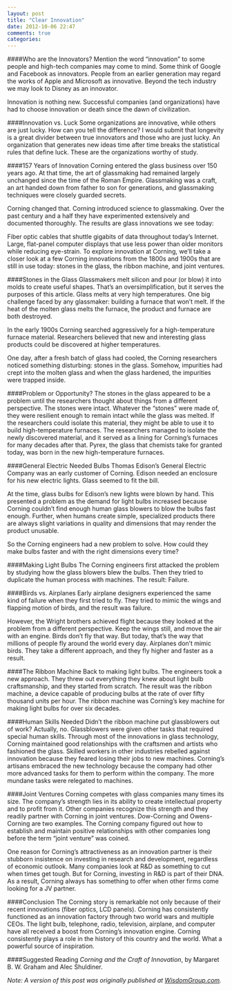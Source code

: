 ```yaml
---
layout: post
title: "Clear Innovation"
date: 2012-10-06 22:47
comments: true
categories: 
---
```

####Who are the Innovators?
Mention the word “innovation” to some people and high-tech companies may come to mind. Some think of Google and Facebook as innovators. People from an earlier generation may regard the works of Apple and Microsoft as innovative. Beyond the tech industry we may look to Disney as an innovator.

Innovation is nothing new. Successful companies (and organizations) have had to choose innovation or death since the dawn of civilization.
<!-- more -->

####Innovation vs. Luck
Some organizations are innovative, while others are just lucky. How can you tell the difference? I would submit that longevity is a great divider between true innovators and those who are just lucky. An organization that generates new ideas time after time breaks the statistical rules that define luck. These are the organizations worthy of study.

####157 Years of Innovation
Corning entered the glass business over 150 years ago. At that time, the art of glassmaking had remained largely unchanged since the time of the Roman Empire. Glassmaking was a craft, an art handed down from father to son for generations, and glassmaking techniques were closely guarded secrets.

Corning changed that. Corning introduced science to glassmaking. Over the past century and a half they have experimented extensively and documented thoroughly. The results are glass innovations we see today:

Fiber optic cables that shuttle gigabits of data throughout today’s Internet.
Large, flat-panel computer displays that use less power than older monitors while reducing eye-strain.
To explore innovation at Corning, we’ll take a closer look at a few Corning innovations from the 1800s and 1900s that are still in use today: stones in the glass, the ribbon machine, and joint ventures.

####Stones in the Glass
Glassmakers melt silicon and pour (or blow) it into molds to create useful shapes. That’s an oversimplification, but it serves the purposes of this article. Glass melts at very high temperatures. One big challenge faced by any glassmaker: building a furnace that won’t melt. If the heat of the molten glass melts the furnace, the product and furnace are both destroyed.

In the early 1900s Corning searched aggressively for a high-temperature furnace material. Researchers believed that new and interesting glass products could be discovered at higher temperatures.

One day, after a fresh batch of glass had cooled, the Corning researchers noticed something disturbing: stones in the glass. Somehow, impurities had crept into the molten glass and when the glass hardened, the impurities were trapped inside.

####Problem or Opportunity?
The stones in the glass appeared to be a problem until the researchers thought about things from a different perspective. The stones were intact. Whatever the “stones” were made of, they were resilient enough to remain intact while the glass was melted. If the researchers could isolate this material, they might be able to use it to build high-temperature furnaces. The researchers managed to isolate the newly discovered material, and it served as a lining for Corning’s furnaces for many decades after that. Pyrex, the glass that chemists take for granted today, was born in the new high-temperature furnaces.

####General Electric Needed Bulbs
Thomas Edison’s General Electric Company was an early customer of Corning. Edison needed an enclosure for his new electric lights. Glass seemed to fit the bill.

At the time, glass bulbs for Edison’s new lights were blown by hand. This presented a problem as the demand for light bulbs increased because Corning couldn’t find enough human glass blowers to blow the bulbs fast enough. Further, when humans create simple, specialized products there are always slight variations in quality and dimensions that may render the product unusable.

So the Corning engineers had a new problem to solve. How could they make bulbs faster and with the right dimensions every time?

####Making Light Bulbs
The Corning engineers first attacked the problem by studying how the glass blowers blew the bulbs. Then they tried to duplicate the human process with machines. The result: Failure.

####Birds vs. Airplanes
Early airplane designers experienced the same kind of failure when they first tried to fly. They tried to mimic the wings and flapping motion of birds, and the result was failure.

However, the Wright brothers achieved flight because they looked at the problem from a different perspective. Keep the wings still, and move the air with an engine. Birds don’t fly that way. But today, that’s the way that millions of people fly around the world every day. Airplanes don’t mimic birds. They take a different approach, and they fly higher and faster as a result.

####The Ribbon Machine
Back to making light bulbs. The engineers took a new approach. They threw out everything they knew about light bulb craftsmanship, and they started from scratch. The result was the ribbon machine, a device capable of producing bulbs at the rate of over fifty thousand units per hour. The ribbon machine was Corning’s key machine for making light bulbs for over six decades.

####Human Skills Needed
Didn’t the ribbon machine put glassblowers out of work? Actually, no. Glassblowers were given other tasks that required special human skills. Through most of the innovations in glass technology, Corning maintained good relationships with the craftsmen and artists who fashioned the glass. Skilled workers in other industries rebelled against innovation because they feared losing their jobs to new machines. Corning’s artisans embraced the new technology because the company had other more advanced tasks for them to perform within the company. The more mundane tasks were relegated to machines.

####Joint Ventures
Corning competes with glass companies many times its size. The company’s strength lies in its ability to create intellectual property and to profit from it. Other companies recognize this strength and they readily partner with Corning in joint ventures. Dow-Corning and Owens-Corning are two examples. The Corning company figured out how to establish and maintain positive relationships with other companies long before the term “joint venture” was coined.

One reason for Corning’s attractiveness as an innovation partner is their stubborn insistence on investing in research and development, regardless of economic outlook. Many companies look at R&D as something to cut when times get tough. But for Corning, investing in R&D is part of their DNA. As a result, Corning always has something to offer when other firms come looking for a JV partner.

####Conclusion
The Corning story is remarkable not only because of their recent innovations (fiber optics, LCD panels). Corning has consistently functioned as an innovation factory through two world wars and multiple CEOs. The light bulb, telephone, radio, television, airplane, and computer have all received a boost from Corning’s innovation engine. Corning consistently plays a role in the history of this country and the world. What a powerful source of inspiration.

####Suggested Reading
_Corning and the Craft of Innovation_, by Margaret B. W. Graham and Alec Shuldiner.

_Note: A version of this post was originally published at [WisdomGroup.com](http://wisdomgroup.com)._
